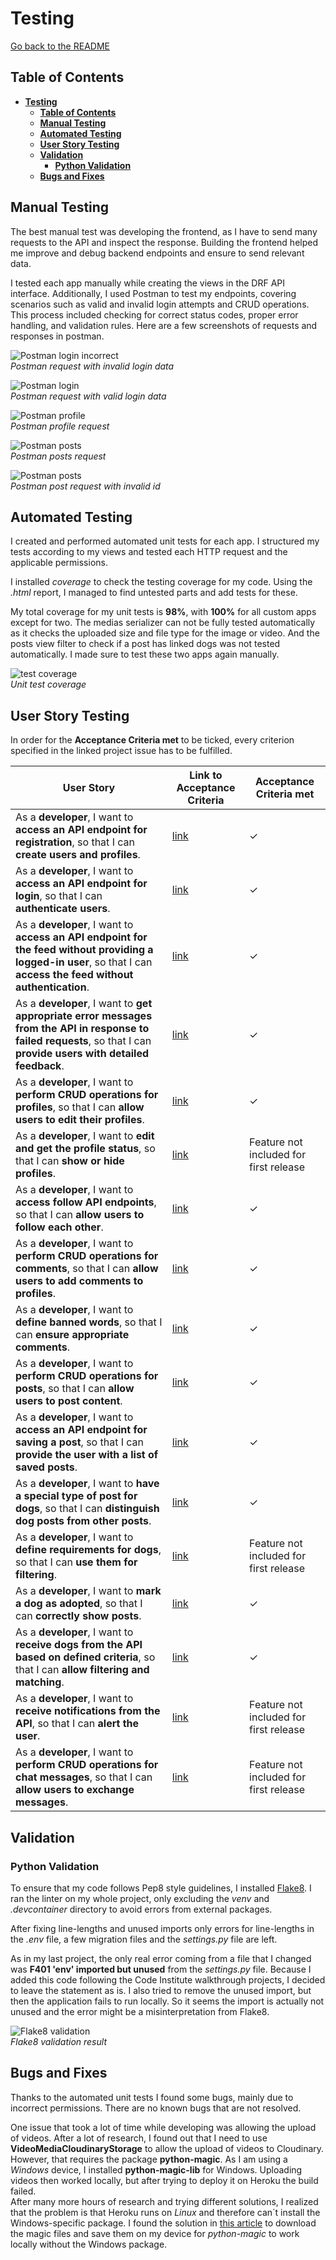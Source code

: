 # **Testing**

[Go back to the README](README.md)

## **Table of Contents**

<!-- TOC -->
* [**Testing**](#testing)
  * [**Table of Contents**](#table-of-contents)
  * [**Manual Testing**](#manual-testing)
  * [**Automated Testing**](#automated-testing)
  * [**User Story Testing**](#user-story-testing)
  * [**Validation**](#validation)
    * [**Python Validation**](#python-validation)
  * [**Bugs and Fixes**](#bugs-and-fixes)
<!-- TOC -->

## **Manual Testing**

The best manual test was developing the frontend, as I have to send many requests to the API and inspect the response. Building the frontend helped me improve and debug backend endpoints and ensure to send relevant data.

I tested each app manually while creating the views in the DRF API interface. Additionally, I used Postman to test my endpoints, covering scenarios such as valid and invalid login attempts and CRUD operations. This process included checking for correct status codes, proper error handling, and validation rules. Here are a few screenshots of requests and responses in postman.

![Postman login incorrect](docs/screenshots/postman_login_incorrect.png)\
*Postman request with invalid login data*

![Postman login](docs/screenshots/postman_login.png)\
*Postman request with valid login data*

![Postman profile](docs/screenshots/postman_profile.png)\
*Postman profile request*

![Postman posts](docs/screenshots/postman_posts.png)\
*Postman posts request*

![Postman posts](docs/screenshots/postman_post_incorrect.png)\
*Postman post request with invalid id*

## **Automated Testing**

I created and performed automated unit tests for each app. I structured my tests according to my views and tested each HTTP request and the applicable permissions. 

I installed *coverage* to check the testing coverage for my code. Using the *.html* report, I managed to find untested parts and add tests for these.

My total coverage for my unit tests is **98%**, with **100%** for all custom apps except for two. The medias serializer can not be fully tested automatically as it checks the uploaded size and file type for the image or video. And the posts view filter to check if a post has linked dogs was not tested automatically. I made sure to test these two apps again manually.

![test coverage](docs/screenshots/coverage.jpg)\
*Unit test coverage*

## **User Story Testing**

In order for the **Acceptance Criteria met** to be ticked, every criterion specified in the linked project issue has to be fulfilled.

| User Story                                                                                                                                                            | Link to Acceptance Criteria                                    | Acceptance Criteria met                |
|-----------------------------------------------------------------------------------------------------------------------------------------------------------------------|----------------------------------------------------------------|----------------------------------------|
| As a **developer**, I want to **access an API endpoint for registration**, so that I can **create users and profiles**.                                               | [link](https://github.com/Julia-Wagner/PawfectMatch/issues/1)  | &check;                                |
| As a **developer**, I want to **access an API endpoint for login**, so that I can **authenticate users**.                                                             | [link](https://github.com/Julia-Wagner/PawfectMatch/issues/2)  | &check;                                |
| As a **developer**, I want to **access an API endpoint for the feed without providing a logged-in user**, so that I can **access the feed without authentication**.   | [link](https://github.com/Julia-Wagner/PawfectMatch/issues/3)  | &check;                                |
| As a **developer**, I want to **get appropriate error messages from the API in response to failed requests**, so that I can **provide users with detailed feedback**. | [link](https://github.com/Julia-Wagner/PawfectMatch/issues/4)  | &check;                                |
| As a **developer**, I want to **perform CRUD operations for profiles**, so that I can **allow users to edit their profiles**.                                         | [link](https://github.com/Julia-Wagner/PawfectMatch/issues/5)  | &check;                                |
| As a **developer**, I want to **edit and get the profile status**, so that I can **show or hide profiles**.                                                           | [link](https://github.com/Julia-Wagner/PawfectMatch/issues/6)  | Feature not included for first release |
| As a **developer**, I want to **access follow API endpoints**, so that I can **allow users to follow each other**.                                                    | [link](https://github.com/Julia-Wagner/PawfectMatch/issues/7)  | &check;                                |
| As a **developer**, I want to **perform CRUD operations for comments**, so that I can **allow users to add comments to profiles**.                                    | [link](https://github.com/Julia-Wagner/PawfectMatch/issues/8)  | &check;                                |
| As a **developer**, I want to **define banned words**, so that I can **ensure appropriate comments**.                                                                 | [link](https://github.com/Julia-Wagner/PawfectMatch/issues/9)  | &check;                                |
| As a **developer**, I want to **perform CRUD operations for posts**, so that I can **allow users to post content**.                                                   | [link](https://github.com/Julia-Wagner/PawfectMatch/issues/10) | &check;                                |
| As a **developer**, I want to **access an API endpoint for saving a post**, so that I can **provide the user with a list of saved posts**.                            | [link](https://github.com/Julia-Wagner/PawfectMatch/issues/11) | &check;                                |
| As a **developer**, I want to **have a special type of post for dogs**, so that I can **distinguish dog posts from other posts**.                                     | [link](https://github.com/Julia-Wagner/PawfectMatch/issues/12) | &check;                                |
| As a **developer**, I want to **define requirements for dogs**, so that I can **use them for filtering**.                                                             | [link](https://github.com/Julia-Wagner/PawfectMatch/issues/13) | Feature not included for first release |
| As a **developer**, I want to **mark a dog as adopted**, so that I can **correctly show posts**.                                                                      | [link](https://github.com/Julia-Wagner/PawfectMatch/issues/14) | &check;                                |
| As a **developer**, I want to **receive dogs from the API based on defined criteria**, so that I can **allow filtering and matching**.                                | [link](https://github.com/Julia-Wagner/PawfectMatch/issues/15) | &check;                                |
| As a **developer**, I want to **receive notifications from the API**, so that I can **alert the user**.                                                               | [link](https://github.com/Julia-Wagner/PawfectMatch/issues/16) | Feature not included for first release |
| As a **developer**, I want to **perform CRUD operations for chat messages**, so that I can **allow users to exchange messages**.                                      | [link](https://github.com/Julia-Wagner/PawfectMatch/issues/17) | Feature not included for first release |

## **Validation**

### **Python Validation**

To ensure that my code follows Pep8 style guidelines, I installed [Flake8](https://flake8.pycqa.org/en/latest/). I ran the linter on my whole project, only excluding the *venv* and *.devcontainer* directory to avoid errors from external packages.

After fixing line-lengths and unused imports only errors for line-lengths in the *.env* file, a few migration files and the *settings.py* file are left.

As in my last project, the only real error coming from a file that I changed was **F401 'env' imported but unused** from the *settings.py* file. Because I added this code following the Code Institute walkthrough projects, I decided to leave the statement as is. I also tried to remove the unused import, but then the application fails to run locally. So it seems the import is actually not unused and the error might be a misinterpretation from Flake8.

![Flake8 validation](docs/screenshots/flake8.png)\
*Flake8 validation result*

## **Bugs and Fixes**

Thanks to the automated unit tests I found some bugs, mainly due to incorrect permissions. There are no known bugs that are not resolved.

One issue that took a lot of time while developing was allowing the upload of videos. After a lot of research, I found out that I need to use **VideoMediaCloudinaryStorage** to allow the upload of videos to Cloudinary. However, that requires the package **python-magic**. As I am using a *Windows* device, I installed **python-magic-lib** for Windows. Uploading videos then worked locally, but after trying to deploy it on Heroku the build failed.\
After many more hours of research and trying different solutions, I realized that the problem is that Heroku runs on *Linux* and therefore can´t install the Windows-specific package. I found the solution in [this article](https://github.com/ahupp/python-magic/issues/248) to download the magic files and save them on my device for *python-magic* to work locally without the Windows package.

